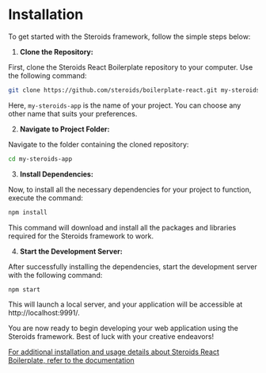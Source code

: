 # Installation

To get started with the Steroids framework, follow the simple steps below:

1. **Clone the Repository:**

First, clone the Steroids React Boilerplate repository to your computer. Use the following command:

```bash
git clone https://github.com/steroids/boilerplate-react.git my-steroids-app
```

Here, `my-steroids-app` is the name of your project. You can choose any other name that suits your preferences.

2. **Navigate to Project Folder:**

Navigate to the folder containing the cloned repository:

```bash
cd my-steroids-app
```

3. **Install Dependencies:**

Now, to install all the necessary dependencies for your project to function, execute the command:

```bash
npm install
```

This command will download and install all the packages and libraries required for the Steroids framework to work.

4. **Start the Development Server:**

After successfully installing the dependencies, start the development server with the following command:

```bash
npm start
```

This will launch a local server, and your application will be accessible at http://localhost:9991/.

You are now ready to begin developing your web application using the Steroids framework. Best of luck with your creative endeavors!

[For additional installation and usage details about Steroids React Boilerplate, refer to the documentation](https://github.com/steroids/boilerplate-react)